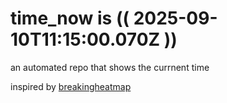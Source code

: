 # time_now is (( 2025-09-10T11:15:00.070Z ))

an automated repo that shows the currnent time

inspired by [breakingheatmap](https://github.com/breakingheatmap/breakingheatmap)